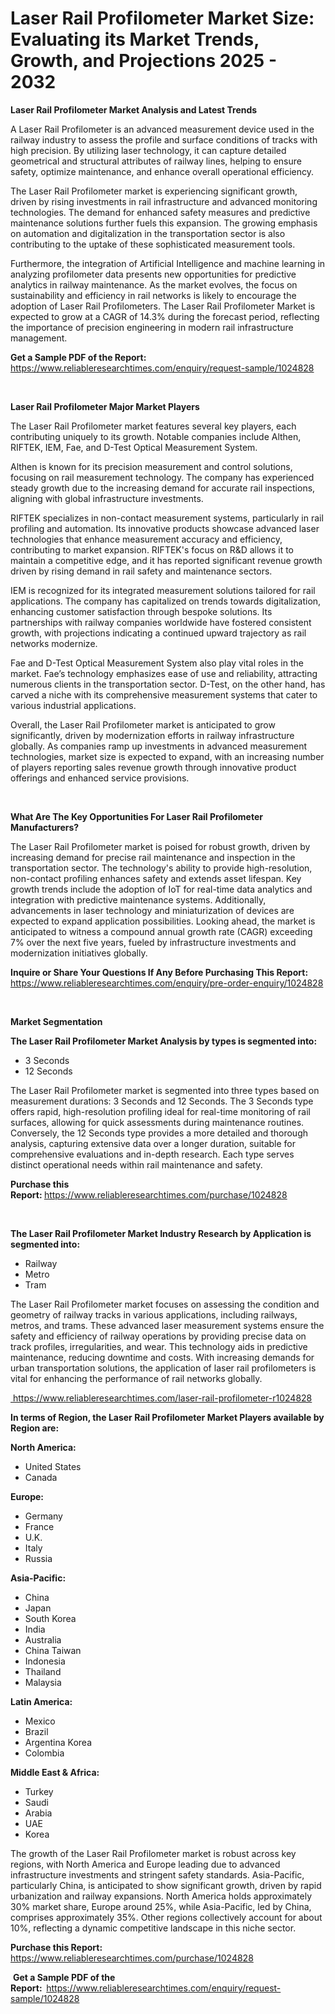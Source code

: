 <p><h1>Laser Rail Profilometer Market Size: Evaluating its Market Trends, Growth, and Projections 2025 - 2032</h1></p><p><strong>Laser Rail Profilometer Market Analysis and Latest Trends</strong></p>
<p><p>A Laser Rail Profilometer is an advanced measurement device used in the railway industry to assess the profile and surface conditions of tracks with high precision. By utilizing laser technology, it can capture detailed geometrical and structural attributes of railway lines, helping to ensure safety, optimize maintenance, and enhance overall operational efficiency.</p><p>The Laser Rail Profilometer market is experiencing significant growth, driven by rising investments in rail infrastructure and advanced monitoring technologies. The demand for enhanced safety measures and predictive maintenance solutions further fuels this expansion. The growing emphasis on automation and digitalization in the transportation sector is also contributing to the uptake of these sophisticated measurement tools.</p><p>Furthermore, the integration of Artificial Intelligence and machine learning in analyzing profilometer data presents new opportunities for predictive analytics in railway maintenance. As the market evolves, the focus on sustainability and efficiency in rail networks is likely to encourage the adoption of Laser Rail Profilometers. The Laser Rail Profilometer Market is expected to grow at a CAGR of 14.3% during the forecast period, reflecting the importance of precision engineering in modern rail infrastructure management.</p></p>
<p><strong>Get a Sample PDF of the Report:&nbsp;</strong> <a href="https://www.reliableresearchtimes.com/enquiry/request-sample/1024828?utm_campaign=3715&utm_medium=2&utm_source=Github&utm_content=ia&utm_term=18042025&utm_id=laser-rail-profilometer">https://www.reliableresearchtimes.com/enquiry/request-sample/1024828</a></p>
<p>&nbsp;</p>
<p><strong>Laser Rail Profilometer Major Market Players</strong></p>
<p><p>The Laser Rail Profilometer market features several key players, each contributing uniquely to its growth. Notable companies include Althen, RIFTEK, IEM, Fae, and D-Test Optical Measurement System. </p><p>Althen is known for its precision measurement and control solutions, focusing on rail measurement technology. The company has experienced steady growth due to the increasing demand for accurate rail inspections, aligning with global infrastructure investments. </p><p>RIFTEK specializes in non-contact measurement systems, particularly in rail profiling and automation. Its innovative products showcase advanced laser technologies that enhance measurement accuracy and efficiency, contributing to market expansion. RIFTEK's focus on R&D allows it to maintain a competitive edge, and it has reported significant revenue growth driven by rising demand in rail safety and maintenance sectors.</p><p>IEM is recognized for its integrated measurement solutions tailored for rail applications. The company has capitalized on trends towards digitalization, enhancing customer satisfaction through bespoke solutions. Its partnerships with railway companies worldwide have fostered consistent growth, with projections indicating a continued upward trajectory as rail networks modernize.</p><p>Fae and D-Test Optical Measurement System also play vital roles in the market. Fae’s technology emphasizes ease of use and reliability, attracting numerous clients in the transportation sector. D-Test, on the other hand, has carved a niche with its comprehensive measurement systems that cater to various industrial applications.</p><p>Overall, the Laser Rail Profilometer market is anticipated to grow significantly, driven by modernization efforts in railway infrastructure globally. As companies ramp up investments in advanced measurement technologies, market size is expected to expand, with an increasing number of players reporting sales revenue growth through innovative product offerings and enhanced service provisions.</p></p>
<p>&nbsp;</p>
<p><strong>What Are The Key Opportunities For Laser Rail Profilometer Manufacturers?</strong></p>
<p><p>The Laser Rail Profilometer market is poised for robust growth, driven by increasing demand for precise rail maintenance and inspection in the transportation sector. The technology's ability to provide high-resolution, non-contact profiling enhances safety and extends asset lifespan. Key growth trends include the adoption of IoT for real-time data analytics and integration with predictive maintenance systems. Additionally, advancements in laser technology and miniaturization of devices are expected to expand application possibilities. Looking ahead, the market is anticipated to witness a compound annual growth rate (CAGR) exceeding 7% over the next five years, fueled by infrastructure investments and modernization initiatives globally.</p></p>
<p><strong>Inquire or Share Your Questions If Any Before Purchasing This Report:</strong> <a href="https://www.reliableresearchtimes.com/enquiry/pre-order-enquiry/1024828?utm_campaign=3715&utm_medium=2&utm_source=Github&utm_content=ia&utm_term=18042025&utm_id=laser-rail-profilometer">https://www.reliableresearchtimes.com/enquiry/pre-order-enquiry/1024828</a></p>
<p>&nbsp;</p>
<p><strong>Market Segmentation</strong></p>
<p><strong>The Laser Rail Profilometer Market Analysis by types is segmented into:</strong></p>
<p><ul><li>3 Seconds</li><li>12 Seconds</li></ul></p>
<p><p>The Laser Rail Profilometer market is segmented into three types based on measurement durations: 3 Seconds and 12 Seconds. The 3 Seconds type offers rapid, high-resolution profiling ideal for real-time monitoring of rail surfaces, allowing for quick assessments during maintenance routines. Conversely, the 12 Seconds type provides a more detailed and thorough analysis, capturing extensive data over a longer duration, suitable for comprehensive evaluations and in-depth research. Each type serves distinct operational needs within rail maintenance and safety.</p></p>
<p><strong>Purchase this Report:&nbsp;</strong><a href="https://www.reliableresearchtimes.com/purchase/1024828?utm_campaign=3715&utm_medium=2&utm_source=Github&utm_content=ia&utm_term=18042025&utm_id=laser-rail-profilometer">https://www.reliableresearchtimes.com/purchase/1024828</a></p>
<p>&nbsp;</p>
<p><strong>The Laser Rail Profilometer Market Industry Research by Application is segmented into:</strong></p>
<p><ul><li>Railway</li><li>Metro</li><li>Tram</li></ul></p>
<p><p>The Laser Rail Profilometer market focuses on assessing the condition and geometry of railway tracks in various applications, including railways, metros, and trams. These advanced laser measurement systems ensure the safety and efficiency of railway operations by providing precise data on track profiles, irregularities, and wear. This technology aids in predictive maintenance, reducing downtime and costs. With increasing demands for urban transportation solutions, the application of laser rail profilometers is vital for enhancing the performance of rail networks globally.</p></p>
<p><a href="https://www.reliableresearchtimes.com/laser-rail-profilometer-r1024828?utm_campaign=3715&utm_medium=2&utm_source=Github&utm_content=ia&utm_term=18042025&utm_id=laser-rail-profilometer">&nbsp;https://www.reliableresearchtimes.com/laser-rail-profilometer-r1024828</a></p>
<p><strong>In terms of Region, the Laser Rail Profilometer Market Players available by Region are:</strong></p>
<p>
    <p> <strong> North America: </strong>
        <ul>
            <li>United States</li>
            <li>Canada</li>
        </ul>
        </p> 
    <p> <strong> Europe: </strong>
        <ul>
            <li>Germany</li>
            <li>France</li>
            <li>U.K.</li>
            <li>Italy</li>
            <li>Russia</li>
        </ul>
        </p> 
    <p> <strong> Asia-Pacific: </strong>
        <ul>
            <li>China</li>
            <li>Japan</li>
            <li>South Korea</li>
            <li>India</li>
            <li>Australia</li>
            <li>China Taiwan</li>
            <li>Indonesia</li>
            <li>Thailand</li>
            <li>Malaysia</li>
        </ul>
        </p> 
    <p> <strong> Latin America: </strong>
        <ul>
            <li>Mexico</li>
            <li>Brazil</li>
            <li>Argentina Korea</li>
            <li>Colombia</li>
        </ul>
        </p> 
    <p> <strong> Middle East & Africa: </strong>
        <ul>
            <li>Turkey</li>
            <li>Saudi</li>
            <li>Arabia</li>
            <li>UAE</li>
            <li>Korea</li>
        </ul>
    </p>
    </p>
<p><p>The growth of the Laser Rail Profilometer market is robust across key regions, with North America and Europe leading due to advanced infrastructure investments and stringent safety standards. Asia-Pacific, particularly China, is anticipated to show significant growth, driven by rapid urbanization and railway expansions. North America holds approximately 30% market share, Europe around 25%, while Asia-Pacific, led by China, comprises approximately 35%. Other regions collectively account for about 10%, reflecting a dynamic competitive landscape in this niche sector.</p></p>
<p><strong>Purchase this Report: </strong><a href="https://www.reliableresearchtimes.com/purchase/1024828?utm_campaign=3715&utm_medium=2&utm_source=Github&utm_content=ia&utm_term=18042025&utm_id=laser-rail-profilometer">https://www.reliableresearchtimes.com/purchase/1024828</a></p>
<p>&nbsp;<strong>Get a Sample PDF of the Report:&nbsp;&nbsp;</strong><a href="https://www.reliableresearchtimes.com/enquiry/request-sample/1024828?utm_campaign=3715&utm_medium=2&utm_source=Github&utm_content=ia&utm_term=18042025&utm_id=laser-rail-profilometer">https://www.reliableresearchtimes.com/enquiry/request-sample/1024828</a></p>
<p><strong></strong></p>
<p><p></p><p></p><p></p></p>